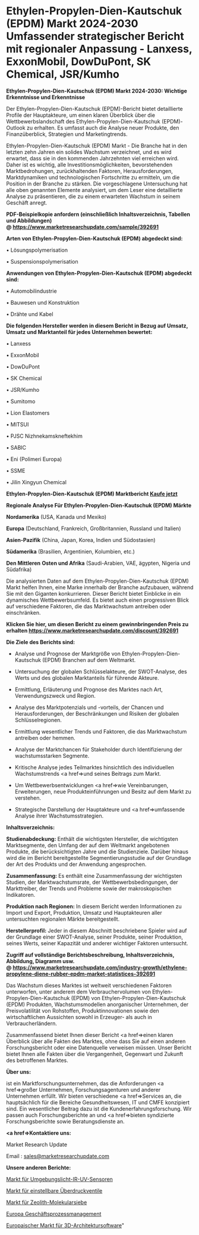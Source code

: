 # Ethylen-Propylen-Dien-Kautschuk (EPDM) Markt 2024-2030 Umfassender strategischer Bericht mit regionaler Anpassung - Lanxess, ExxonMobil, DowDuPont, SK Chemical, JSR/Kumho

<strong>Ethylen-Propylen-Dien-Kautschuk (EPDM) Markt 2024-2030: Wichtige Erkenntnisse und Erkenntnisse</strong>

Der Ethylen-Propylen-Dien-Kautschuk (EPDM)-Bericht bietet detaillierte Profile der Hauptakteure, um einen klaren Überblick über die Wettbewerbslandschaft des Ethylen-Propylen-Dien-Kautschuk (EPDM)-Outlook zu erhalten. Es umfasst auch die Analyse neuer Produkte, den Finanzüberblick, Strategien und Marketingtrends.

Ethylen-Propylen-Dien-Kautschuk (EPDM) Markt - Die Branche hat in den letzten zehn Jahren ein solides Wachstum verzeichnet, und es wird erwartet, dass sie in den kommenden Jahrzehnten viel erreichen wird. Daher ist es wichtig, alle Investitionsmöglichkeiten, bevorstehenden Marktbedrohungen, zurückhaltenden Faktoren, Herausforderungen, Marktdynamiken und technologischen Fortschritte zu ermitteln, um die Position in der Branche zu stärken. Die vorgeschlagene Untersuchung hat alle oben genannten Elemente analysiert, um dem Leser eine detaillierte Analyse zu präsentieren, die zu einem erwarteten Wachstum in seinem Geschäft anregt.

<strong><b>PDF-Beispielkopie anfordern (einschließlich Inhaltsverzeichnis, Tabellen und Abbildungen) @ </b></strong><strong><a href=https://www.marketresearchupdate.com/sample/392691><strong>https://www.marketresearchupdate.com/sample/392691</u></a></strong></strong>

<strong>Arten von Ethylen-Propylen-Dien-Kautschuk (EPDM) abgedeckt sind:</strong>

• Lösungspolymerisation

• Suspensionspolymerisation

<strong>Anwendungen von Ethylen-Propylen-Dien-Kautschuk (EPDM) abgedeckt sind:</strong>

• Automobilindustrie

• Bauwesen und Konstruktion

• Drähte und Kabel

<strong>Die folgenden Hersteller werden in diesem Bericht in Bezug auf Umsatz, Umsatz und Marktanteil für jedes Unternehmen bewertet:</strong>

• Lanxess

• ExxonMobil

• DowDuPont

• SK Chemical

• JSR/Kumho

• Sumitomo

• Lion Elastomers

• MITSUI

• PJSC Nizhnekamskneftekhim

• SABIC

• Eni (Polimeri Europa)

• SSME

• Jilin Xingyun Chemical

<strong>Ethylen-Propylen-Dien-Kautschuk (EPDM) Marktbericht <a href=https://www.marketresearchupdate.com/buynow/392691>Kaufe jetzt</a></strong>

<strong>Regionale Analyse Für Ethylen-Propylen-Dien-Kautschuk (EPDM) Märkte</strong>

<strong>Nordamerika</strong> (USA, Kanada und Mexiko)

<strong>Europa</strong> (Deutschland, Frankreich, Großbritannien, Russland und Italien)

<strong>Asien-Pazifik</strong> (China, Japan, Korea, Indien und Südostasien)

<strong>Südamerika</strong> (Brasilien, Argentinien, Kolumbien, etc.)

<strong>Den Mittleren</strong> <strong>Osten und Afrika</strong> (Saudi-Arabien, VAE, ägypten, Nigeria und Südafrika)

Die analysierten Daten auf dem Ethylen-Propylen-Dien-Kautschuk (EPDM) Markt helfen Ihnen, eine Marke innerhalb der Branche aufzubauen, während Sie mit den Giganten konkurrieren. Dieser Bericht bietet Einblicke in ein dynamisches Wettbewerbsumfeld. Es bietet auch einen progressiven Blick auf verschiedene Faktoren, die das Marktwachstum antreiben oder einschränken.

<strong>Klicken Sie hier, um diesen Bericht zu einem gewinnbringenden Preis zu erhalten
</strong><strong><a href=https://www.marketresearchupdate.com/discount/392691>https://www.marketresearchupdate.com/discount/392691</b></u></strong></a>

<strong>Die Ziele des Berichts sind:</strong>

- Analyse und Prognose der Marktgröße von Ethylen-Propylen-Dien-Kautschuk (EPDM) Branchen auf dem Weltmarkt.

- Untersuchung der globalen Schlüsselakteure, der SWOT-Analyse, des Werts und des globalen Marktanteils für führende Akteure.

- Ermittlung, Erläuterung und Prognose des Marktes nach Art, Verwendungszweck und Region.

- Analyse des Marktpotenzials und -vorteils, der Chancen und Herausforderungen, der Beschränkungen und Risiken der globalen Schlüsselregionen.

- Ermittlung wesentlicher Trends und Faktoren, die das Marktwachstum antreiben oder hemmen.

- Analyse der Marktchancen für Stakeholder durch Identifizierung der wachstumsstarken Segmente.

- Kritische Analyse jedes Teilmarktes hinsichtlich des individuellen Wachstumstrends <a href=>und</a> seines Beitrags zum Markt.

- Um Wettbewerbsentwicklungen <a href=>wie</a> Vereinbarungen, Erweiterungen, neue Produkteinführungen und Besitz auf dem Markt zu verstehen.

- Strategische Darstellung der Hauptakteure und <a href=>umfas</a>sende Analyse ihrer Wachstumsstrategien.

<strong>Inhaltsverzeichnis:</strong>

<strong>Studienabdeckung:</strong> Enthält die wichtigsten Hersteller, die wichtigsten Marktsegmente, den Umfang der auf dem Weltmarkt angebotenen Produkte, die berücksichtigten Jahre und die Studienziele. Darüber hinaus wird die im Bericht bereitgestellte Segmentierungsstudie auf der Grundlage der Art des Produkts und der Anwendung angesprochen.

<strong>Zusammenfassung:</strong> Es enthält eine Zusammenfassung der wichtigsten Studien, der Marktwachstumsrate, der Wettbewerbsbedingungen, der Markttreiber, der Trends und Probleme sowie der makroskopischen Indikatoren.

<strong>Produktion nach Regionen:</strong> In diesem Bericht werden Informationen zu Import und Export, Produktion, Umsatz und Hauptakteuren aller untersuchten regionalen Märkte bereitgestellt.

<strong>Herstellerprofil:</strong> Jeder in diesem Abschnitt beschriebene Spieler wird auf der Grundlage einer SWOT-Analyse, seiner Produkte, seiner Produktion, seines Werts, seiner Kapazität und anderer wichtiger Faktoren untersucht.

<strong><b>Zugriff auf vollständige Berichtsbeschreibung, Inhaltsverzeichnis, Abbildung, Diagramm usw. @ </b></strong><strong><a href=https://www.marketresearchupdate.com/industry-growth/ethylene-propylene-diene-rubber-epdm-market-statistices-392691>https://www.marketresearchupdate.com/industry-growth/ethylene-propylene-diene-rubber-epdm-market-statistices-392691</a></strong>

Das Wachstum dieses Marktes ist weltweit verschiedenen Faktoren unterworfen, unter anderem dem Verbrauchervolumen von Ethylen-Propylen-Dien-Kautschuk (EPDM) von Ethylen-Propylen-Dien-Kautschuk (EPDM) Produkten, Wachstumsmodellen anorganischer Unternehmen, der Preisvolatilität von Rohstoffen, Produktinnovationen sowie den wirtschaftlichen Aussichten sowohl in Erzeuger- als auch in Verbraucherländern.

Zusammenfassend bietet Ihnen dieser Bericht <a href=>einen</a> klaren Überblick über alle Fakten des Marktes, ohne dass Sie auf einen anderen Forschungsbericht oder eine Datenquelle verweisen müssen. Unser Bericht bietet Ihnen alle Fakten über die Vergangenheit, Gegenwart und Zukunft des betroffenen Marktes.

<strong>Über uns:</strong>

 ist ein Marktforschungsunternehmen, das die Anforderungen <a href=>großer</a> Unternehmen, Forschungsagenturen und anderer Unternehmen erfüllt. Wir bieten verschiedene <a href=>Services</a> an, die hauptsächlich für die Bereiche Gesundheitswesen, IT und CMFE konzipiert sind. Ein wesentlicher Beitrag dazu ist die Kundenerfahrungsforschung. Wir passen auch Forschungsberichte an und <a href=>bieten</a> syndizierte Forschungsberichte sowie Beratungsdienste an.

<strong><a href=>Kontaktiere uns:</a></strong>

Market Research Update

Email : sales@marketresearchupdate.com

<strong>Unsere anderen Berichte:</strong>

<a href=https://www.linkedin.com/pulse/ambient-light-ir-uv-sensors-market-2023-latest-trending>Markt für Umgebungslicht-IR-UV-Sensoren</a>

<a href=https://www.linkedin.com/pulse/adjustable-relief-valve-market-2023-analysis-growth-drivers>Markt für einstellbare Überdruckventile</a>

<a href=https://www.linkedin.com/pulse/zeolite-molecular-sieves-market-size-emerging>Markt für Zeolith-Molekularsiebe</a>

<a href=https://www.linkedin.com/pulse/europe-business-process-management>Europa Geschäftsprozessmanagement</a>

<a href=https://www.linkedin.com/pulse/europe-3d-architecture-software-market-yj0tf/>Europaischer Markt für 3D-Architektursoftware</a>"
